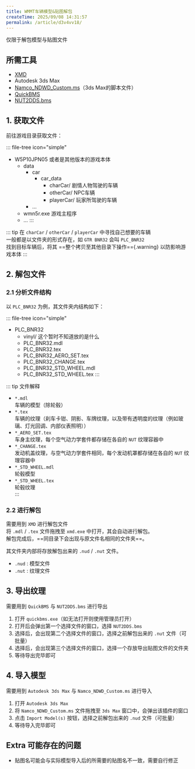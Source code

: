 ```yaml
---
title: WMMT车辆模型&贴图解包
createTime: 2025/09/08 14:31:57
permalink: /article/d3v4vv18/
---
```


仅限于解包模型与贴图文件

## 所需工具

- [XMD](https://files.kksk03.site/WMMT/Tools/xmd.exe)  
- Autodesk 3ds Max
- [Namco_NDWD_Custom.ms](https://files.kksk03.site/WMMT/Tools/Namco_NDWD_Custom.ms)（3ds Max的脚本文件）  
- [QuickBMS](https://files.kksk03.site/WMMT/Tools/quickbms.7z)  
- [NUT2DDS.bms](https://files.kksk03.site/WMMT/Tools/NUT2DDS.bms)  

## 1. 获取文件

前往游戏目录获取文件：  

::: file-tree icon="simple"
- W5P10JPN05 或者是其他版本的游戏本体
  - data
    - car
      - car_data
        - charCar/ 剧情人物驾驶的车辆
        - otherCar/ NPC车辆
        - playerCar/ 玩家所驾驶的车辆
    - …
  - wmn5r.exe 游戏主程序
  - …
:::

::: tip
在 `charCar` / `otherCar` / `playerCar` 中寻找自己想要的车辆  
一般都是以文件夹的形式存在，如 `GTR BNR32` 会叫 `PLC_BNR32`  
找到目标车辆后，将其 ==整个拷贝至其他目录下操作=={.warning} 以防影响游戏本体
:::

## 2. 解包文件

### 2.1 分析文件结构

以 `PLC_BNR32` 为例，其文件夹内结构如下：  

::: file-tree icon="simple"
- PLC_BNR32
  - vinyl/ 这个暂时不知道放的是什么
  - PLC_BNR32.mdl
  - PLC_BNR32.tex
  - PLC_BNR32_AERO_SET.tex
  - PLC_BNR32_CHANGE.tex
  - PLC_BNR32_STD_WHEEL.mdl
  - PLC_BNR32_STD_WHEEL.tex
:::

::: tip 文件解释
- `*.mdl`  
    车辆的模型（除轮毂）
- `*.tex`  
    车辆的纹理（刹车卡钳、阴影、车牌纹理，以及带有透明度的纹理（例如玻璃、灯光回调、内部仪表照明））  
- `*_AERO_SET.tex`  
    车身主纹理，每个空气动力学套件都存储在各自的 `NUT` 纹理容器中  
- `*_CHANGE.tex`  
    发动机盖纹理，与空气动力学套件相同，每个发动机罩都存储在各自的 `NUT` 纹理容器中  
- `*_STD_WHEEL.mdl`  
    轮毂模型  
- `*_STD_WHEEL.tex`  
    轮毂纹理  
:::

### 2.2 进行解包

需要用到 `XMD` 进行解包文件  
将 `.mdl` / `.tex` 文件拖拽至 `xmd.exe` 中打开，其会自动进行解包。  
解包完成后，==同目录下会出现与原文件名相同的文件夹==。  

其文件夹内部将存放解包出来的 `.nud` / `.nut` 文件。  

- `.nud` : 模型文件  
- `.nut` : 纹理文件  

## 3. 导出纹理

需要用到 `QuickBMS` 与 `NUT2DDS.bms` 进行导出  

1. 打开 `quickbms.exe`（如无法打开则使用管理员打开）  
2. 打开后会弹出第一个选择文件的窗口，选择 `NUT2DDS.bms`  
3. 选择后，会出现第二个选择文件的窗口，选择之前解包出来的 `.nut` 文件（可批量）  
4. 选择后，会出现第三个选择文件的窗口，选择一个存放导出贴图文件的文件夹  
5. 等待导出完毕即可  

## 4. 导入模型

需要用到 `Autodesk 3ds Max` 与 `Namco_NDWD_Custom.ms` 进行导入  

1. 打开 `Autodesk 3ds Max`  
2. 将 `Namco_NDWD_Custom.ms` 文件拖拽至 `3ds Max` 窗口中，会弹出该插件的窗口  
3. 点击 `Import Model(s)` 按钮，选择之前解包出来的 `.nud` 文件（可批量）  
4. 等待导入完毕即可  

## Extra 可能存在的问题

- 贴图名可能会与实际模型导入后的所需要的贴图名不一致，需要自行修正